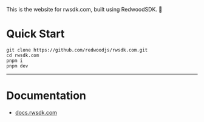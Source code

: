 This is the website for rwsdk.com, built using RedwoodSDK. 🙌

# Quick Start

```
git clone https://github.com/redwoodjs/rwsdk.com.git
cd rwsdk.com
pnpm i
pnpm dev
```

---

# Documentation

- [docs.rwsdk.com](https://docs.rwsdk.com)
